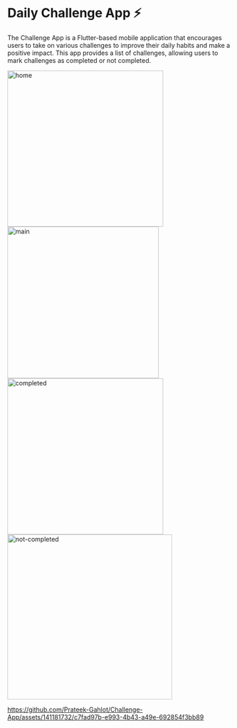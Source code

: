 # Daily Challenge App ⚡️

The Challenge App is a Flutter-based mobile application that encourages users to take on various challenges to improve their daily habits and make a positive impact. This app provides a list of challenges, allowing users to mark challenges as completed or not completed.

<img width="350" alt="home" src="https://github.com/Prateek-Gahlot/Challenge-App/assets/141181732/1aa4acde-cd3d-417b-9754-4c64fd4b2884">

<img width="340" alt="main" src="https://github.com/Prateek-Gahlot/Challenge-App/assets/141181732/2c34b6d5-7d9b-4de8-916f-eed0213a3f38">



<img width="350" alt="completed" src="https://github.com/Prateek-Gahlot/Challenge-App/assets/141181732/1e7dd5be-9ef5-4885-a49e-4dbc5099c796">

<img width="370" alt="not-completed" src="https://github.com/Prateek-Gahlot/Challenge-App/assets/141181732/45067777-4c71-465d-9b61-d41f524cd165">


https://github.com/Prateek-Gahlot/Challenge-App/assets/141181732/c7fad97b-e993-4b43-a49e-692854f3bb89

